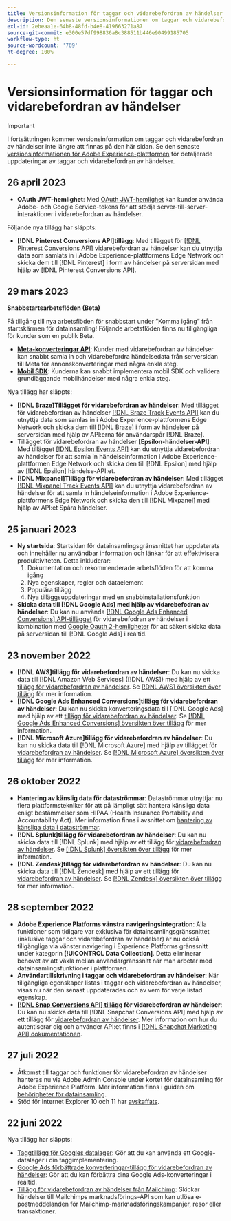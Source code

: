 ```yaml
---
title: Versionsinformation för taggar och vidarebefordran av händelser
description: Den senaste versionsinformationen om taggar och vidarebefordran av händelser i Adobe Experience Platform.
exl-id: 2ebeaa1e-64b8-48fd-b4e8-419663271a87
source-git-commit: e300e57df998836a8c388511b446e90499185705
workflow-type: ht
source-wordcount: '769'
ht-degree: 100%

---
```


# Versionsinformation för taggar och vidarebefordran av händelser

>[!IMPORTANT]
>
>I fortsättningen kommer versionsinformation om taggar och vidarebefordran av händelser inte längre att finnas på den här sidan. Se den senaste [versionsinformationen för Adobe Experience-plattformen](https://experienceleague.adobe.com/docs/experience-platform/release-notes/latest.html#data-collection) för detaljerade uppdateringar av taggar och vidarebefordran av händelser.

## 26 april 2023

* **OAuth JWT-hemlighet**: Med [OAuth JWT-hemlighet](https://experienceleague.adobe.com/docs/experience-platform/tags/event-forwarding/secrets.html) kan kunder använda Adobe- och Google Service-tokens för att stödja server-till-server-interaktioner i vidarebefordran av händelser.

Följande nya tillägg har släppts:

* **[!DNL Pinterest Conversions API]tillägg**: Med tillägget för [[!DNL Pinterest Conversions API]](https://experienceleague.adobe.com/docs/experience-platform/tags/extensions/server/pinterest/overview.html) vidarebefordran av händelser kan du utnyttja data som samlats in i Adobe Experience-plattformens Edge Network och skicka dem till [!DNL Pinterest] i form av händelser på serversidan med hjälp av [!DNL Pinterest Conversions API].

## 29 mars 2023

**Snabbstartsarbetsflöden (Beta)**

Få tillgång till nya arbetsflöden för snabbstart under ”Komma igång” från startskärmen för datainsamling! Följande arbetsflöden finns nu tillgängliga för kunder som en publik Beta.
* **[Meta-konverteringar API](https://experienceleague.adobe.com/docs/experience-platform/tags/extensions/server/meta/overview.html#quick-start)**: Kunder med vidarebefordran av händelser kan snabbt samla in och vidarebefordra händelsedata från serversidan till Meta för annonskonverteringar med några enkla steg.
* **[Mobil SDK](https://developer.adobe.com/client-sdks/documentation/)**: Kunderna kan snabbt implementera mobil SDK och validera grundläggande mobilhändelser med några enkla steg.

Nya tillägg har släppts:

* **[!DNL Braze]Tillägget för vidarebefordran av händelser**: Med tillägget för vidarebefordran av händelser [[!DNL Braze Track Events API]](https://experienceleague.adobe.com/docs/experience-platform/tags/extensions/server/braze/overview.html) kan du utnyttja data som samlas in i Adobe Experience-plattformens Edge Network och skicka dem till [!DNL Braze] i form av händelser på serversidan med hjälp av API:erna för användarspår [!DNL Braze].
* Tillägget för vidarebefordran av händelser **[Epsilon-händelser-API]**: Med tillägget [[!DNL Epsilon Events API]](https://experienceleague.adobe.com/docs/experience-platform/tags/extensions/server/braze/overview.html) kan du utnyttja vidarebefordran av händelser för att samla in händelseinformation i Adobe Experience-plattformen Edge Network och skicka den till [!DNL Epsilon] med hjälp av [!DNL Epsilon] händelse-API:et.
* **[!DNL Mixpanel]Tillägg för vidarebefordran av händelser**: Med tillägget [[!DNL Mixpanel Track Events API]](https://experienceleague.adobe.com/docs/experience-platform/tags/extensions/server/braze/overview.html) kan du utnyttja vidarebefordran av händelser för att samla in händelseinformation i Adobe Experience-plattformens Edge Network och skicka den till [!DNL Mixpanel] med hjälp av API:et Spåra händelser.

## 25 januari 2023

* **Ny startsida**: Startsidan för datainsamlingsgränssnittet har uppdaterats och innehåller nu användbar information och länkar för att effektivisera produktiviteten. Detta inkluderar:
   1. Dokumentation och rekommenderade arbetsflöden för att komma igång
   1. Nya egenskaper, regler och dataelement
   1. Populära tillägg
   1. Nya tilläggsuppdateringar med en snabbinstallationsfunktion
* **Skicka data till [!DNL Google Ads] med hjälp av vidarebefodran av händelser**: Du kan nu använda [[!DNL Google Ads Enhanced Conversions] API-tillägget](../extensions/server/google-ads-enhanced-conversions/overview.md) för vidarebefodran av händelser i kombination med [Google Oauth 2-hemligheter](../ui/event-forwarding/secrets.md#google-oauth2) för att säkert skicka data på serversidan till [!DNL Google Ads] i realtid.

## 23 november 2022

* **[!DNL AWS]tillägg för vidarebefordran av händelser**: Du kan nu skicka data till [!DNL Amazon Web Services] ([!DNL AWS]) med hjälp av ett [tillägg för vidarebefordran av händelser](../../tags/ui/event-forwarding/overview.md). Se [[!DNL AWS] översikten över tillägg](../../tags/extensions/server/aws/overview.md) för mer information.
* **[!DNL Google Ads Enhanced Conversions]tillägg för vidarebefordran av händelser**: Du kan nu skicka konverteringsdata till [!DNL Google Ads] med hjälp av ett [tillägg för vidarebefordran av händelser](../../tags/ui/event-forwarding/overview.md). Se [[!DNL Google Ads Enhanced Conversions] översikten över tillägg](../../tags/extensions/server/google-ads-enhanced-conversions/overview.md) för mer information.
* **[!DNL Microsoft Azure]tillägg för vidarebefordran av händelser**: Du kan nu skicka data till [!DNL Microsoft Azure] med hjälp av tillägget för [vidarebefordran av händelser](../../tags/ui/event-forwarding/overview.md). Se [[!DNL Microsoft Azure] översikten över tillägg](../../tags/extensions/server/azure/overview.md) för mer information.

## 26 oktober 2022

* **Hantering av känslig data för dataströmmar**: Dataströmmar utnyttjar nu flera plattformstekniker för att på lämpligt sätt hantera känsliga data enligt bestämmelser som HIPAA (Health Insurance Portability and Accountability Act). Mer information finns i avsnittet om [hantering av känsliga data i dataströmmar](../../datastreams/overview.md#sensitive).
* **[!DNL Splunk]tillägg för vidarebefordran av händelser**: Du kan nu skicka data till [!DNL Splunk] med hjälp av ett tillägg för [vidarebefordran av händelser](../ui/event-forwarding/overview.md). Se [[!DNL Splunk] översikten över tillägg](../extensions/server/splunk/overview.md) för mer information.
* **[!DNL Zendesk]tillägg för vidarebefordran av händelser**: Du kan nu skicka data till [!DNL Zendesk] med hjälp av ett tillägg för [vidarebefordran av händelser](../ui/event-forwarding/overview.md). Se [[!DNL Zendesk] översikten över tillägg](../extensions/server/zendesk/overview.md) för mer information.

## 28 september 2022

* **Adobe Experience Platforms vänstra navigeringsintegration**: Alla funktioner som tidigare var exklusiva för datainsamlingsgränssnittet (inklusive taggar och vidarebefordran av händelser) är nu också tillgängliga via vänster navigering i Experience Platforms gränssnitt under kategorin **[!UICONTROL Data Collection]**. Detta eliminerar behovet av att växla mellan användargränssnitt när man arbetar med datainsamlingsfunktioner i plattformen.
* **Användartillskrivning i taggar och vidarebefordran av händelser**: När tillgängliga egenskaper listas i taggar och vidarebefordran av händelser, visas nu när den senast uppdaterades och av vem för varje listad egenskap.
* **[[!DNL Snap Conversions API] tillägg](https://exchange.adobe.com/apps/ec/108550) för vidarebefordran av händelser**: Du kan nu skicka data till [!DNL Snapchat Conversions API] med hjälp av ett tillägg för [vidarebefordran av händelser](../../tags/ui/event-forwarding/overview.md). Mer information om hur du autentiserar dig och använder API:et finns i [[!DNL Snapchat Marketing API] dokumentationen](https://marketingapi.snapchat.com/docs/conversion.html).

## 27 juli 2022

* Åtkomst till taggar och funktioner för vidarebefordran av händelser hanteras nu via Adobe Admin Console under kortet för datainsamling för Adobe Experience Platform. Mer information finns i guiden om [behörigheter för datainsamling](../../collection/permissions.md).
* Stöd för Internet Explorer 10 och 11 har [avskaffats](../ie-deprecation.md).

## 22 juni 2022

Nya tillägg har släppts:

* [Taggtillägg för Googles datalager](../extensions/client/google-data-layer/overview.md): Gör att du kan använda ett Google-datalager i din taggimplementering.
* [Google Ads förbättrade konverteringar-tillägg för vidarebefordran av händelser](https://partners.adobe.com/exchangeprogram/experiencecloud/exchange.details.108630.html): Gör att du kan förbättra dina Google Ads-konverteringar i realtid.
* [Tillägg för vidarebefordran av händelser från Mailchimp](../extensions/server/mailchimp/overview.md): Skickar händelser till Mailchimps marknadsförings-API som kan utlösa e-postmeddelanden för Mailchimp-marknadsföringskampanjer, resor eller transaktioner.